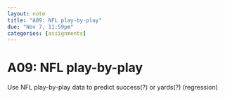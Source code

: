 ```yaml
---
layout: note
title: "A09: NFL play-by-play"
due: "Nov 7, 11:59pm"
categories: [assignments]
---
```


# A09: NFL play-by-play

Use NFL play-by-play data to predict success(?) or yards(?) (regression)
